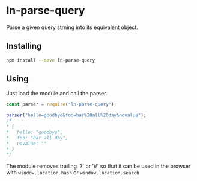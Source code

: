 # ln-parse-query #

Parse a given query strning into its equivalent object.

## Installing ##
```bash
npm install --save ln-parse-query
```

## Using ##
Just load the module and call the parser.
```javascript
const parser = require("ln-parse-query");

parser("hello=goodbye&foo=bar%20all%20day&novalue");
/*
* {
*   hello: "goodbye",
*   foo: "bar all day",
*   novalue: ""
* }
*/
```

The module removes trailing '?' or '#' so that it can be used in the browser with `window.location.hash` or `window.location.search`